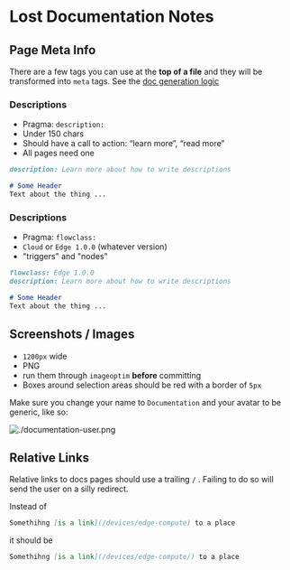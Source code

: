 # Lost Documentation Notes

## Page Meta Info

There are a few tags you can use at the **top of a file** and they will be transformed into `meta` tags. See the [doc generation logic](https://github.com/Losant/losant-docs/blob/release/losant/main-no-disqus.html#L14)

### Descriptions

- Pragma: `description:`
- Under 150 chars
- Should have a call to action: “learn more”, “read more”
- All pages need one

```markdown
description: Learn more about how to write descriptions

# Some Header
Text about the thing ... 
```

### Descriptions

- Pragma: `flowclass:`
- `Cloud` or `Edge 1.0.0` (whatever version)
- "triggers" and "nodes"

```markdown
flowclass: Edge 1.0.0
description: Learn more about how to write descriptions

# Some Header
Text about the thing ... 
```

## Screenshots / Images
- `1200px` wide
- PNG
- run them through `imageoptim` **before** committing
- Boxes around selection areas should be red with a border of `5px`

Make sure you change your name to `Documentation` and your avatar to be generic, like so:

![./documentation-user.png]()

## Relative Links
Relative links to docs pages should use a trailing `/` . Failing to do so will send the user on a silly redirect.

Instead of 
```markdown
Somethihng [is a link](/devices/edge-compute) to a place
```

it should be 
```markdown
Somethihng [is a link](/devices/edge-compute/) to a place
```
